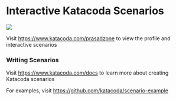 # Interactive Katacoda Scenarios

[![](http://shields.katacoda.com/katacoda/prasadzone/count.svg)](https://www.katacoda.com/prasadzone "Get your profile on Katacoda.com")

Visit https://www.katacoda.com/prasadzone to view the profile and interactive scenarios

### Writing Scenarios
Visit https://www.katacoda.com/docs to learn more about creating Katacoda scenarios

For examples, visit https://github.com/katacoda/scenario-example
